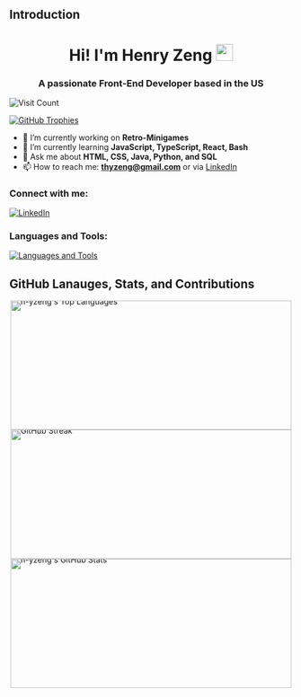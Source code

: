 ## Introduction

<h1 align="center">Hi! I'm Henry Zeng <img src="https://raw.githubusercontent.com/MartinHeinz/MartinHeinz/master/wave.gif" width="30px"></h1>
<h3 align="center">A passionate Front-End Developer based in the US</h3>

<p align="left">
  <img src="https://visitcount.itsvg.in/api?id=h-yzeng&icon=0&color=1" alt="Visit Count" />
</p>

<p align="left">
  <a href="https://github.com/ryo-ma/github-profile-trophy">
    <img src="https://github-profile-trophy.vercel.app/?username=h-yzeng&theme=tokyonight&margin-w=4" alt="GitHub Trophies" />
  </a>
</p>

- 🔭 I’m currently working on **Retro-Minigames**
- 🌱 I’m currently learning **JavaScript, TypeScript, React, Bash**
- 💬 Ask me about **HTML, CSS, Java, Python, and SQL**
- 📫 How to reach me: **thyzeng@gmail.com** or via [LinkedIn](https://www.linkedin.com/in/hao-yuan-zeng/)

<h3 align="left">Connect with me:</h3>
<p align="left">
  <a href="https://www.linkedin.com/in/hao-yuan-zeng/">
    <img src="https://skillicons.dev/icons?i=linkedin" alt="LinkedIn" />
  </a>
</p>

<h3 align="left">Languages and Tools:</h3>
<p align="left">
  <a href="https://github.com/h-yzeng">
    <img src="https://skillicons.dev/icons?i=css,html,js,java,python,mysql,mongodb,vscode,github" alt="Languages and Tools" />
  </a>
</p>

## GitHub Lanauges, Stats, and Contributions

<div style="display: flex; flex-direction: column; justify-content: center; align-items: center; gap: 0; padding: 0; margin: 0;">

  <div style="margin: 0; padding: 0; line-height: 0;">
    <img width="500" height="230" src="https://github-readme-stats.vercel.app/api/top-langs?username=h-yzeng&show_icons=true&locale=en&layout=compact&hide_border=true&theme=github_dark_dimmed" alt="h-yzeng's Top Languages" style="margin: 0; padding: 0;" />
  </div>
  
  <div style="margin: 0; padding: 0; line-height: 0;">
    <a href="https://git.io/streak-stats">
      <img width="500" height="230" src="https://github-readme-streak-stats.herokuapp.com?user=h-yzeng&theme=github_dark_dimmed&hide_border=true" alt="GitHub Streak" style="margin: 0; padding: 0;" />
    </a>
  </div>
  
  <div style="margin: 0; padding: 0; line-height: 0;">
    <img width="500" height="230" src="https://github-readme-stats.vercel.app/api?username=h-yzeng&show_icons=true&locale=en&hide_border=true&theme=github_dark_dimmed" alt="h-yzeng's GitHub Stats" style="margin: 0; padding: 0;" />
  </div>

</div>
